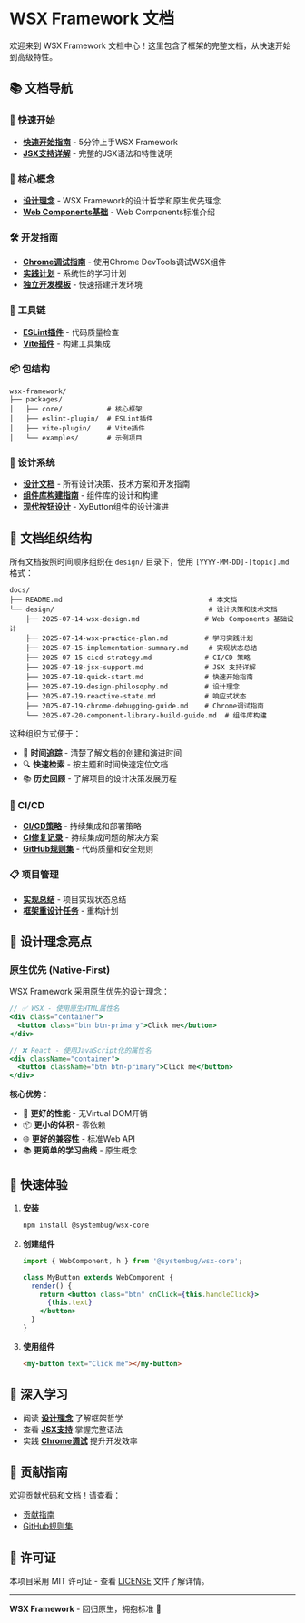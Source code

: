# WSX Framework 文档

欢迎来到 WSX Framework 文档中心！这里包含了框架的完整文档，从快速开始到高级特性。

## 📚 文档导航

### 🚀 快速开始
- **[快速开始指南](QUICK_START.md)** - 5分钟上手WSX Framework
- **[JSX支持详解](JSX_SUPPORT.md)** - 完整的JSX语法和特性说明

### 🎯 核心概念
- **[设计理念](DESIGN_PHILOSOPHY.md)** - WSX Framework的设计哲学和原生优先理念
- **[Web Components基础](WSX_DESIGN.md)** - Web Components标准介绍

### 🛠️ 开发指南
- **[Chrome调试指南](design/2025-07-19-chrome-debugging-guide.md)** - 使用Chrome DevTools调试WSX组件
- **[实践计划](design/2025-07-14-wsx-practice-plan.md)** - 系统性的学习计划
- **[独立开发模板](design/2025-07-16-wsx-solo-dev-template.md)** - 快速搭建开发环境

### 🔧 工具链
- **[ESLint插件](../packages/eslint-plugin/README.md)** - 代码质量检查
- **[Vite插件](../packages/vite-plugin/)** - 构建工具集成

### 📦 包结构
```
wsx-framework/
├── packages/
│   ├── core/           # 核心框架
│   ├── eslint-plugin/  # ESLint插件
│   ├── vite-plugin/    # Vite插件
│   └── examples/       # 示例项目
```

### 🎨 设计系统
- **[设计文档](design/)** - 所有设计决策、技术方案和开发指南
- **[组件库构建指南](design/2025-07-20-component-library-build-guide.md)** - 组件库的设计和构建
- **[现代按钮设计](design/2025-07-20-modern-xybutton-design.md)** - XyButton组件的设计演进

## 📁 文档组织结构

所有文档按照时间顺序组织在 `design/` 目录下，使用 `[YYYY-MM-DD]-[topic].md` 格式：

```
docs/
├── README.md                                    # 本文档
└── design/                                      # 设计决策和技术文档
    ├── 2025-07-14-wsx-design.md                # Web Components 基础设计
    ├── 2025-07-14-wsx-practice-plan.md         # 学习实践计划
    ├── 2025-07-15-implementation-summary.md     # 实现状态总结
    ├── 2025-07-15-cicd-strategy.md             # CI/CD 策略
    ├── 2025-07-18-jsx-support.md               # JSX 支持详解
    ├── 2025-07-18-quick-start.md               # 快速开始指南
    ├── 2025-07-19-design-philosophy.md         # 设计理念
    ├── 2025-07-19-reactive-state.md            # 响应式状态
    ├── 2025-07-19-chrome-debugging-guide.md    # Chrome调试指南
    └── 2025-07-20-component-library-build-guide.md  # 组件库构建
```

这种组织方式便于：
- 📅 **时间追踪** - 清楚了解文档的创建和演进时间
- 🔍 **快速检索** - 按主题和时间快速定位文档
- 📚 **历史回顾** - 了解项目的设计决策发展历程

### 🔄 CI/CD
- **[CI/CD策略](design/2025-07-15-cicd-strategy.md)** - 持续集成和部署策略
- **[CI修复记录](design/2025-07-15-ci-fixes.md)** - 持续集成问题的解决方案
- **[GitHub规则集](design/2025-07-15-github-rulesets.md)** - 代码质量和安全规则

### 📋 项目管理
- **[实现总结](design/2025-07-15-implementation-summary.md)** - 项目实现状态总结
- **[框架重设计任务](design/2025-07-19-wsx-framework-redesign-task.md)** - 重构计划

## 🎯 设计理念亮点

### 原生优先 (Native-First)
WSX Framework 采用原生优先的设计理念：

```jsx
// ✅ WSX - 使用原生HTML属性名
<div class="container">
  <button class="btn btn-primary">Click me</button>
</div>

// ❌ React - 使用JavaScript化的属性名  
<div className="container">
  <button className="btn btn-primary">Click me</button>
</div>
```

**核心优势**：
- 🚀 **更好的性能** - 无Virtual DOM开销
- 📦 **更小的体积** - 零依赖
- 🌐 **更好的兼容性** - 标准Web API
- 📚 **更简单的学习曲线** - 原生概念

## 🚀 快速体验

1. **安装**
   ```bash
   npm install @systembug/wsx-core
   ```

2. **创建组件**
   ```jsx
   import { WebComponent, h } from '@systembug/wsx-core';
   
   class MyButton extends WebComponent {
     render() {
       return <button class="btn" onClick={this.handleClick}>
         {this.text}
       </button>
     }
   }
   ```

3. **使用组件**
   ```html
   <my-button text="Click me"></my-button>
   ```

## 📖 深入学习

- 阅读 **[设计理念](design/2025-07-19-design-philosophy.md)** 了解框架哲学
- 查看 **[JSX支持](design/2025-07-18-jsx-support.md)** 掌握完整语法
- 实践 **[Chrome调试](design/2025-07-19-chrome-debugging-guide.md)** 提升开发效率

## 🤝 贡献指南

欢迎贡献代码和文档！请查看：
- [贡献指南](../CONTRIBUTING.md)
- [GitHub规则集](design/2025-07-15-github-rulesets.md)

## 📄 许可证

本项目采用 MIT 许可证 - 查看 [LICENSE](../LICENSE) 文件了解详情。

---

**WSX Framework** - 回归原生，拥抱标准 🌟 
